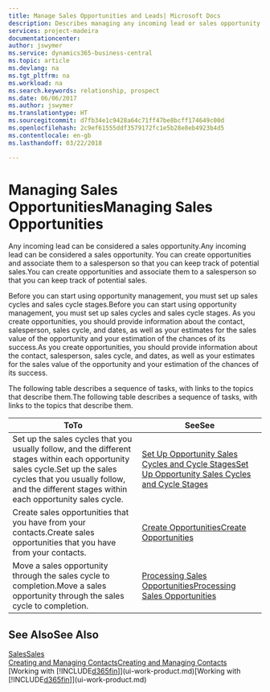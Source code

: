 ```yaml
---
title: Manage Sales Opportunities and Leads| Microsoft Docs
description: Describes managing any incoming lead or sales opportunity in Business Central,  and associating the opportunity with a salesperson to keep track of potential sales.
services: project-madeira
documentationcenter: 
author: jswymer
ms.service: dynamics365-business-central
ms.topic: article
ms.devlang: na
ms.tgt_pltfrm: na
ms.workload: na
ms.search.keywords: relationship, prospect
ms.date: 06/06/2017
ms.author: jswymer
ms.translationtype: HT
ms.sourcegitcommit: d7fb34e1c9428a64c71ff47be8bcff174649c00d
ms.openlocfilehash: 2c9ef61555ddf3579172fc1e5b28e8eb4923b4d5
ms.contentlocale: en-gb
ms.lasthandoff: 03/22/2018

---
```

# <a name="managing-sales-opportunities"></a><span data-ttu-id="ec649-103">Managing Sales Opportunities</span><span class="sxs-lookup"><span data-stu-id="ec649-103">Managing Sales Opportunities</span></span>
<span data-ttu-id="ec649-104">Any incoming lead can be considered a sales opportunity.</span><span class="sxs-lookup"><span data-stu-id="ec649-104">Any incoming lead can be considered a sales opportunity.</span></span> <span data-ttu-id="ec649-105">You can create opportunities and associate them to a salesperson so that you can keep track of potential sales.</span><span class="sxs-lookup"><span data-stu-id="ec649-105">You can create opportunities and associate them to a salesperson so that you can keep track of potential sales.</span></span>

<span data-ttu-id="ec649-106">Before you can start using opportunity management, you must set up sales cycles and sales cycle stages.</span><span class="sxs-lookup"><span data-stu-id="ec649-106">Before you can start using opportunity management, you must set up sales cycles and sales cycle stages.</span></span> <span data-ttu-id="ec649-107">As you create opportunities, you should provide information about the contact, salesperson, sales cycle, and dates, as well as your estimates for the sales value of the opportunity and your estimation of the chances of its success.</span><span class="sxs-lookup"><span data-stu-id="ec649-107">As you create opportunities, you should provide information about the contact, salesperson, sales cycle, and dates, as well as your estimates for the sales value of the opportunity and your estimation of the chances of its success.</span></span>

<span data-ttu-id="ec649-108">The following table describes a sequence of tasks, with links to the topics that describe them.</span><span class="sxs-lookup"><span data-stu-id="ec649-108">The following table describes a sequence of tasks, with links to the topics that describe them.</span></span>

| <span data-ttu-id="ec649-109">To</span><span class="sxs-lookup"><span data-stu-id="ec649-109">To</span></span> | <span data-ttu-id="ec649-110">See</span><span class="sxs-lookup"><span data-stu-id="ec649-110">See</span></span> |
| --- | --- |
| <span data-ttu-id="ec649-111">Set up the sales cycles that you usually follow, and the different stages within each opportunity sales cycle.</span><span class="sxs-lookup"><span data-stu-id="ec649-111">Set up the sales cycles that you usually follow, and the different stages within each opportunity sales cycle.</span></span> |[<span data-ttu-id="ec649-112">Set Up Opportunity Sales Cycles and Cycle Stages</span><span class="sxs-lookup"><span data-stu-id="ec649-112">Set Up Opportunity Sales Cycles and Cycle Stages</span></span>](marketing-how-setup-opportunity-sales-cycles-stages.md) |
| <span data-ttu-id="ec649-113">Create sales opportunities that you have from your contacts.</span><span class="sxs-lookup"><span data-stu-id="ec649-113">Create sales opportunities that you have from your contacts.</span></span> |[<span data-ttu-id="ec649-114">Create Opportunities</span><span class="sxs-lookup"><span data-stu-id="ec649-114">Create Opportunities</span></span>](marketing-how-create-opportunities.md) |
| <span data-ttu-id="ec649-115">Move a sales opportunity through the sales cycle to completion.</span><span class="sxs-lookup"><span data-stu-id="ec649-115">Move a sales opportunity through the sales cycle to completion.</span></span> |[<span data-ttu-id="ec649-116">Processing Sales Opportunities</span><span class="sxs-lookup"><span data-stu-id="ec649-116">Processing Sales Opportunities</span></span>](marketing-processing-sales-opportunities.md) |

## <a name="see-also"></a><span data-ttu-id="ec649-117">See Also</span><span class="sxs-lookup"><span data-stu-id="ec649-117">See Also</span></span>
[<span data-ttu-id="ec649-118">Sales</span><span class="sxs-lookup"><span data-stu-id="ec649-118">Sales</span></span>](sales-manage-sales.md)  
[<span data-ttu-id="ec649-119">Creating and Managing Contacts</span><span class="sxs-lookup"><span data-stu-id="ec649-119">Creating and Managing Contacts</span></span>](marketing-contacts.md)  
<span data-ttu-id="ec649-120">[Working with [!INCLUDE[d365fin](includes/d365fin_md.md)]](ui-work-product.md)</span><span class="sxs-lookup"><span data-stu-id="ec649-120">[Working with [!INCLUDE[d365fin](includes/d365fin_md.md)]](ui-work-product.md)</span></span>

